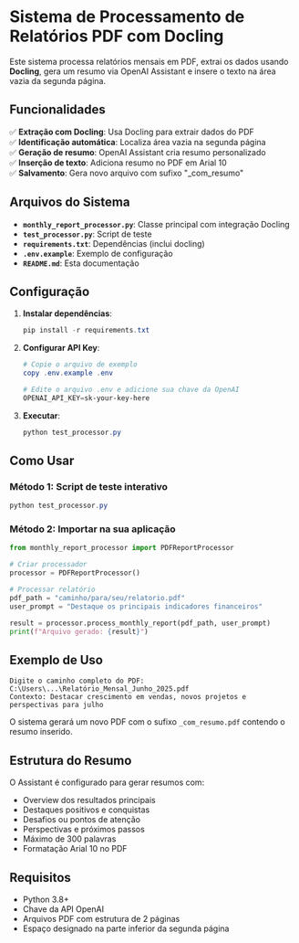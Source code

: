 # Sistema de Processamento de Relatórios PDF com Docling

Este sistema processa relatórios mensais em PDF, extrai os dados usando **Docling**, gera um resumo via OpenAI Assistant e insere o texto na área vazia da segunda página.

## Funcionalidades

✅ **Extração com Docling**: Usa Docling para extrair dados do PDF  
✅ **Identificação automática**: Localiza área vazia na segunda página  
✅ **Geração de resumo**: OpenAI Assistant cria resumo personalizado  
✅ **Inserção de texto**: Adiciona resumo no PDF em Arial 10  
✅ **Salvamento**: Gera novo arquivo com sufixo "_com_resumo"  

## Arquivos do Sistema

- **`monthly_report_processor.py`**: Classe principal com integração Docling
- **`test_processor.py`**: Script de teste
- **`requirements.txt`**: Dependências (inclui docling)
- **`.env.example`**: Exemplo de configuração
- **`README.md`**: Esta documentação

## Configuração

1. **Instalar dependências**:
   ```powershell
   pip install -r requirements.txt
   ```

2. **Configurar API Key**:
   ```powershell
   # Copie o arquivo de exemplo
   copy .env.example .env
   
   # Edite o arquivo .env e adicione sua chave da OpenAI
   OPENAI_API_KEY=sk-your-key-here
   ```

3. **Executar**:
   ```powershell
   python test_processor.py
   ```

## Como Usar

### Método 1: Script de teste interativo
```powershell
python test_processor.py
```

### Método 2: Importar na sua aplicação
```python
from monthly_report_processor import PDFReportProcessor

# Criar processador
processor = PDFReportProcessor()

# Processar relatório
pdf_path = "caminho/para/seu/relatorio.pdf"
user_prompt = "Destaque os principais indicadores financeiros"

result = processor.process_monthly_report(pdf_path, user_prompt)
print(f"Arquivo gerado: {result}")
```

## Exemplo de Uso

```
Digite o caminho completo do PDF: C:\Users\...\Relatório_Mensal_Junho_2025.pdf
Contexto: Destacar crescimento em vendas, novos projetos e perspectivas para julho
```

O sistema gerará um novo PDF com o sufixo `_com_resumo.pdf` contendo o resumo inserido.

## Estrutura do Resumo

O Assistant é configurado para gerar resumos com:
- Overview dos resultados principais
- Destaques positivos e conquistas  
- Desafios ou pontos de atenção
- Perspectivas e próximos passos
- Máximo de 300 palavras
- Formatação Arial 10 no PDF

## Requisitos

- Python 3.8+
- Chave da API OpenAI
- Arquivos PDF com estrutura de 2 páginas
- Espaço designado na parte inferior da segunda página
